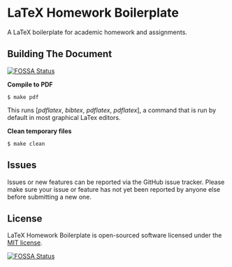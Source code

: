 LaTeX Homework Boilerplate
===========================
A LaTeX boilerplate for academic homework and assignments.

## Building The Document
[![FOSSA Status](https://app.fossa.io/api/projects/git%2Bgithub.com%2Farkokoley%2Flatex-homework-boilerplate.svg?type=shield)](https://app.fossa.io/projects/git%2Bgithub.com%2Farkokoley%2Flatex-homework-boilerplate?ref=badge_shield)


**Compile to PDF**

`$ make pdf`

This runs [*pdflatex*, *bibtex*, *pdflatex*, *pdflatex*], a command that is
run by default in most graphical LaTex editors.

**Clean temporary files**

`$ make clean`

## Issues

Issues or new features can be reported via the GitHub issue tracker. Please make sure your issue or feature has not yet been reported by anyone else before submitting a new one.

## License

LaTeX Homework Boilerplate is open-sourced software licensed under the [MIT license](LICENSE).


[![FOSSA Status](https://app.fossa.io/api/projects/git%2Bgithub.com%2Farkokoley%2Flatex-homework-boilerplate.svg?type=large)](https://app.fossa.io/projects/git%2Bgithub.com%2Farkokoley%2Flatex-homework-boilerplate?ref=badge_large)